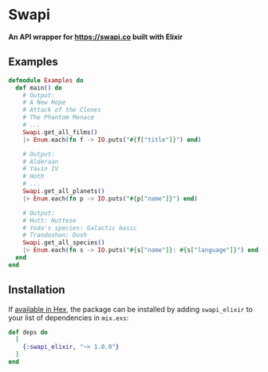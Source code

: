 # Swapi

**An API wrapper for https://swapi.co built with Elixir**

## Examples

```elixir
defmodule Examples do
  def main() do
    # Output:
    # A New Hope
    # Attack of the Clones
    # The Phantom Menace
    # ...
    Swapi.get_all_films()
    |> Enum.each(fn f -> IO.puts("#{f["title"]}") end)

    # Output:
    # Alderaan
    # Yavin IV
    # Hoth
    # ...
    Swapi.get_all_planets()
    |> Enum.each(fn p -> IO.puts("#{p["name"]}") end)

    # Output:
    # Hutt: Huttese
    # Yoda's species: Galactic basic
    # Trandoshan: Dosh
    Swapi.get_all_species()
    |> Enum.each(fn s -> IO.puts("#{s["name"]}: #{s["language"]}") end)
  end
end
```

## Installation

If [available in Hex](https://hex.pm/docs/publish), the package can be installed
by adding `swapi_elixir` to your list of dependencies in `mix.exs`:

```elixir
def deps do
  [
    {:swapi_elixir, "~> 1.0.0"}
  ]
end
```

